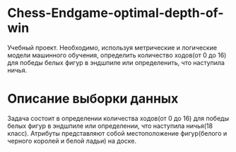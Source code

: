 # Chess-Endgame-optimal-depth-of-win
Учебный проект. Необходимо, используя метрические и логические модели машинного обучения, определить количество ходов(от 0 до 16) для победы белых фигур в эндшпиле или определенить, что наступила ничья. 
# Описание выборки данных
Задача состоит в определении количества ходов(от 0 до 16) для победы белых фигур в эндшпиле или определении, что наступила ничья(18 класс). Атрибуты представляют собой местоположение фигур(белого и черного королей и белой ладьи) на доске.
